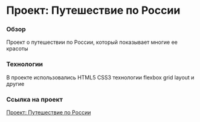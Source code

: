 # Проект: Путешествие по России

### Обзор

Проект о путешествии по России, который показывает многие ее красоты

### Технологии

В проекте использовались HTML5 CSS3 технологии flexbox grid layout и другие

### Ссылка на проект
[Проект: Путешествие по России](#)


